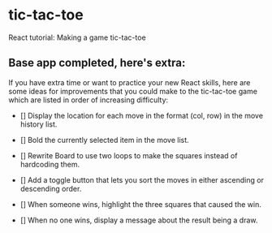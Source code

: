 # tic-tac-toe

React tutorial: Making a game tic-tac-toe

## Base app completed, here's extra:

If you have extra time or want to practice your new React skills, here are some ideas for improvements that you could make to the tic-tac-toe game which are listed in order of increasing difficulty:

- [] Display the location for each move in the format (col, row) in the move history list.

- [] Bold the currently selected item in the move list.

- [] Rewrite Board to use two loops to make the squares instead of hardcoding them.

- [] Add a toggle button that lets you sort the moves in either ascending or descending order.

- [] When someone wins, highlight the three squares that caused the win.

- [] When no one wins, display a message about the result being a draw.
